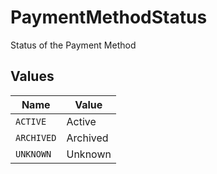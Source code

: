 # PaymentMethodStatus

Status of the Payment Method


## Values

| Name       | Value      |
| ---------- | ---------- |
| `ACTIVE`   | Active     |
| `ARCHIVED` | Archived   |
| `UNKNOWN`  | Unknown    |